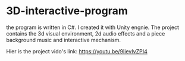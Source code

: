# 3D-interactive-program
 
 the program is written in C#. I created it with Unity engnie. 
 The project contains the 3d visual environment, 2d audio effects and a piece background music and interactive mechanism.
 
 
 Hier is the project vido's link: https://youtu.be/9IievIvZPI4
